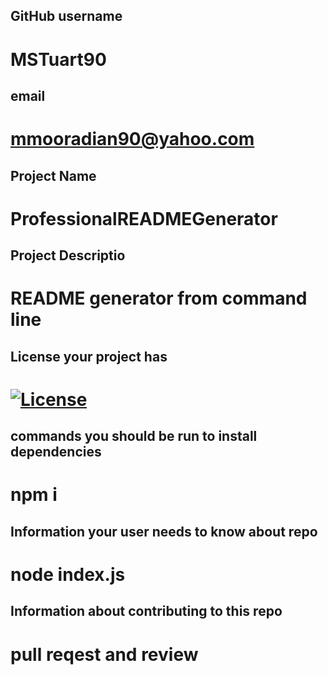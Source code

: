 
## GitHub username
# MSTuart90
## email
# mmooradian90@yahoo.com
## Project Name
# ProfessionalREADMEGenerator
## Project Descriptio
# README generator from command line 
## License your project has
# [![License](https://img.shields.io/badge/License-BSD%203--Clause-blue.svg)](https://opensource.org/licenses/BSD-3-Clause)
## commands you should be run to install dependencies
# npm i
## Information your user needs to know about repo
# node index.js
## Information about contributing to this repo
# pull reqest and review
